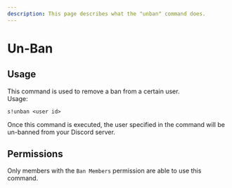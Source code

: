 ```yaml
---
description: This page describes what the "unban" command does.
---
```


# Un-Ban

## Usage

This command is used to remove a ban from a certain user.  
Usage:

```text
s!unban <user id>
```

Once this command is executed, the user specified in the command will be un-banned from your Discord server.

## Permissions

Only members with the  `Ban Members` permission are able to use this command.

